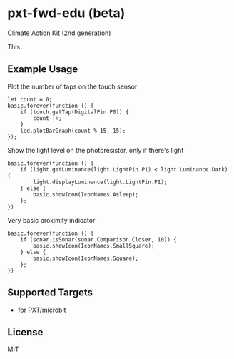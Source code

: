 # pxt-fwd-edu (beta)
Climate Action Kit (2nd generation)

This  

## Example Usage
Plot the number of taps on the touch sensor
```blocks
let count = 0;
basic.forever(function () {
    if (touch.getTap(DigitalPin.P0)) {
        count ++;
    }
    led.plotBarGraph(count % 15, 15);
});
```
Show the light level on the photoresistor, only if there's light
```blocks
basic.forever(function () {
    if (light.getLuminance(light.LightPin.P1) < light.Luminance.Dark) {
        light.displayLuminance(light.LightPin.P1);
    } else {
        basic.showIcon(IconNames.Asleep);
    };
})
```
Very basic proximity indicator
```blocks
basic.forever(function () {
    if (sonar.isSonar(sonar.Comparison.Closer, 10)) {
        basic.showIcon(IconNames.SmallSquare);
    } else {
        basic.showIcon(IconNames.Square);
    };
})
```
## Supported Targets

* for PXT/microbit

## License

MIT
